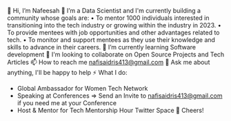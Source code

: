 👋 Hi, I’m Nafeesah
👀 I’m a Data Scientist and I'm currently building a community whose goals are: 
•	To mentor 1000 individuals interested in transitioning into the tech industry or growing within the industry in 2023.
•	To provide mentees with job opportunities and other advantages related to tech.
•	To monitor and support mentees as they use their knowledge and skills to advance in their careers.
🌱 I’m currently learning Software development 
💞️ I'm looking to collaborate on Open Source Projects and Tech Articles
📫 How to reach me nafisaidris413@gmail.com 
💬 Ask me about anything, I'll be happy to help
⚡️ What I do:
- Global Ambassador for Women Tech Network
- Speaking at Conferences => Send an Invite to nafisaidris413@gmail.com if you need me at your Conference
- Host & Mentor for Tech Mentorship Hour Twitter Space 
🥂 Cheers!
